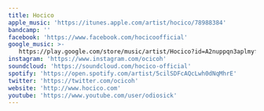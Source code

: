 ```yaml
---
title: Hocico
apple_music: 'https://itunes.apple.com/artist/hocico/78988384'
bandcamp: ''
facebook: 'https://www.facebook.com/hocicoofficial'
google_music: >-
   https://play.google.com/store/music/artist/Hocico?id=A2nuppqn3aplmyfwcjll7txxuga
instagram: 'https://www.instagram.com/ocicoh'
soundcloud: 'https://soundcloud.com/hocico-official'
spotify: 'https://open.spotify.com/artist/5cilSDFcAQcLwh0dNqMhrE'
twitter: 'https://twitter.com/ocicoh'
website: 'http://www.hocico.com'
youtube: 'https://www.youtube.com/user/odiosick'
---
```

